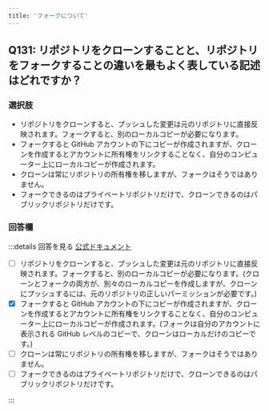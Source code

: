 ```yaml
---
title: 'フォークについて'
---
```


## Q131: リポジトリをクローンすることと、リポジトリをフォークすることの違いを最もよく表している記述はどれですか？

### 選択肢

- リポジトリをクローンすると、プッシュした変更は元のリポジトリに直接反映されます。フォークすると、別のローカルコピーが必要になります。
- フォークすると GitHub アカウントの下にコピーが作成されますが、クローンを作成するとアカウントに所有権をリンクすることなく、自分のコンピューター上にローカルコピーが作成されます。
- クローンは常にリポジトリの所有権を移しますが、フォークはそうではありません。
- フォークできるのはプライベートリポジトリだけで、クローンできるのはパブリックリポジトリだけです。

### 回答欄

:::details 回答を見る
[公式ドキュメント](https://docs.github.com/ja/pull-requests/collaborating-with-pull-requests/working-with-forks/about-forks)

- [ ] リポジトリをクローンすると、プッシュした変更は元のリポジトリに直接反映されます。フォークすると、別のローカルコピーが必要になります。(クローンとフォークの両方が、別々のローカルコピーを作成しますが、クローンにプッシュするには、元のリポジトリの正しいパーミッションが必要です。)
- [x] フォークすると GitHub アカウントの下にコピーが作成されますが、クローンを作成するとアカウントに所有権をリンクすることなく、自分のコンピューター上にローカルコピーが作成されます。(フォークは自分のアカウントに表示される GitHub レベルのコピーで、クローンはローカルだけのコピーです。)
- [ ] クローンは常にリポジトリの所有権を移しますが、フォークはそうではありません。
- [ ] フォークできるのはプライベートリポジトリだけで、クローンできるのはパブリックリポジトリだけです。

:::
